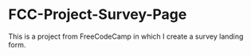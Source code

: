 # FCC-Project-Survey-Page
This is a project from FreeCodeCamp in which I create a survey landing form.
